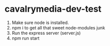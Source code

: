 # cavalrymedia-dev-test

1. Make sure node is installed.
2. npm i to get all that sweet node-modules junk
3. Run the express server (server.js)
4. npm run start
